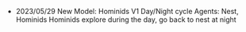 - 2023/05/29
New Model: Hominids V1
Day/Night cycle
Agents: Nest, Hominids
Hominids explore during the day, go back to nest at night
